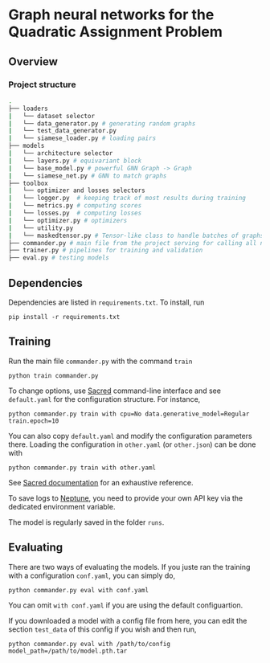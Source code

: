# Graph neural networks for the Quadratic Assignment Problem

## Overview
### Project structure

```bash
.
├── loaders
|   └── dataset selector
|   └── data_generator.py # generating random graphs
|   └── test_data_generator.py
|   └── siamese_loader.py # loading pairs 
├── models
|   └── architecture selector
|   └── layers.py # equivariant block
|   └── base_model.py # powerful GNN Graph -> Graph
|   └── siamese_net.py # GNN to match graphs
├── toolbox
|   └── optimizer and losses selectors
|   └── logger.py  # keeping track of most results during training
|   └── metrics.py # computing scores
|   └── losses.py  # computing losses
|   └── optimizer.py # optimizers
|   └── utility.py
|   └── maskedtensor.py # Tensor-like class to handle batches of graphs of different sizes
├── commander.py # main file from the project serving for calling all necessary functions for training and testing
├── trainer.py # pipelines for training and validation
├── eval.py # testing models
```


## Dependencies
Dependencies are listed in `requirements.txt`. To install, run
```
pip install -r requirements.txt
```
## Training 
Run the main file ```commander.py``` with the command ```train```
```
python train commander.py
```
To change options, use [Sacred](https://github.com/IDSIA/sacred) command-line interface and see ```default.yaml``` for the configuration structure. For instance,
```
python commander.py train with cpu=No data.generative_model=Regular train.epoch=10 
```
You can also copy ```default.yaml``` and modify the configuration parameters there. Loading the configuration in ```other.yaml``` (or ```other.json```) can be done with
```
python commander.py train with other.yaml
```
See [Sacred documentation](http://sacred.readthedocs.org/) for an exhaustive reference. 

To save logs to [Neptune](https://neptune.ai/), you need to provide your own API key via the dedicated environment variable.

The model is regularly saved in the folder `runs`.

## Evaluating

There are two ways of evaluating the models. If you juste ran the training with a configuration ```conf.yaml```, you can simply do,
```
python commander.py eval with conf.yaml
```
You can omit ```with conf.yaml``` if you are using the default configuartion.

If you downloaded a model with a config file from here, you can edit the section ```test_data``` of this config if you wish and then run,
```
python commander.py eval with /path/to/config model_path=/path/to/model.pth.tar
```
